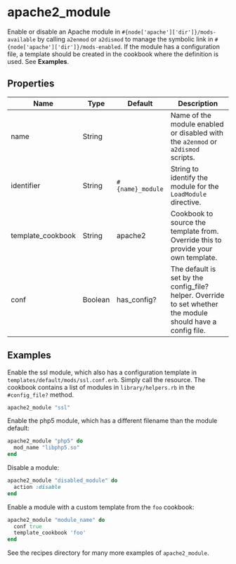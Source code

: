 # apache2_module

Enable or disable an Apache module in `#{node['apache']['dir']}/mods-available` by calling `a2enmod` or `a2dismod` to manage the symbolic link in `#{node['apache']['dir']}/mods-enabled`. If the module has a configuration file, a template should be created in the cookbook where the definition is used. See **Examples**.

## Properties

| Name              | Type    | Default                   | Description                                                                                                  |
| ----------------- | ------- | ------------------------- | ------------------------------------------------------------------------------------------------------------ |
| name              | String  |                           | Name of the module enabled or disabled with the `a2enmod` or `a2dismod` scripts.                             |
| identifier        | String  | `#{name}_module`          | String to identify the module for the `LoadModule` directive.                                                |
| template_cookbook | String  | apache2                   | Cookbook to source the template from.  Override this to provide your own template.                           |
| conf              | Boolean | has_config?               | The default is set by the config_file? helper. Override to set whether the module should have a config file. |

## Examples

Enable the ssl module, which also has a configuration template in `templates/default/mods/ssl.conf.erb`. Simply call the resource. The cookbook contains a list of modules in `library/helpers.rb`  in the `#config_file?` method.

```ruby
apache2_module "ssl"
```

Enable the php5 module, which has a different filename than the module default:

```ruby
apache2_module "php5" do
  mod_name "libphp5.so"
end
```

Disable a module:

```ruby
apache2_module "disabled_module" do
  action :disable
end
```

Enable a module with a custom template from the `foo` cookbook:
```ruby
apache2_module "module_name" do
  conf true
  template_cookbook 'foo'
end
```

See the recipes directory for many more examples of `apache2_module`.
